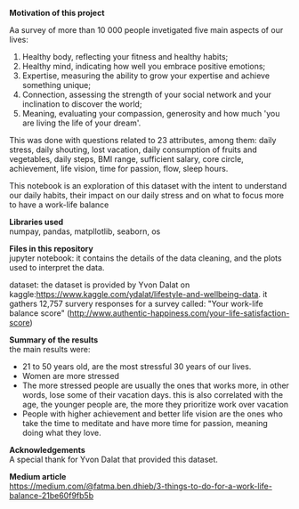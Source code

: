 **Motivation of this project**  

Aa survey of more than 10 000 people invetigated five main aspects of our lives: 

1. Healthy body, reflecting your fitness and healthy habits;
2. Healthy mind, indicating how well you embrace positive emotions;
3. Expertise, measuring the ability to grow your expertise and achieve something unique;
4. Connection, assessing the strength of your social network and your inclination to discover the world;
5. Meaning, evaluating your compassion, generosity and how much 'you are living the life of your dream'.

This was done with questions related to 23 attributes, among them: daily stress, daily shouting, lost vacation, daily consumption of fruits and vegetables, daily steps, BMI range, sufficient salary, core circle, achievement, life  vision, time for passion, flow, sleep hours.

This notebook is an exploration of this dataset with the intent to understand our daily habits, their impact on our daily stress and on what to focus more to have a work-life balance

**Libraries used**  
numpay, pandas, matpllotlib, seaborn, os

**Files in this repository**   
jupyter notebook: it contains the details of the data cleaning, and the plots used to interpret the data.   

dataset: the dataset is provided by Yvon Dalat on kaggle:https://www.kaggle.com/ydalat/lifestyle-and-wellbeing-data. it gathers 12,757 survery responses for a survey called:
"Your work-life balance score" (http://www.authentic-happiness.com/your-life-satisfaction-score)

**Summary of the results**  
the main results were:
 - 21 to 50 years old, are the most stressful 30 years of our lives.
 - Women are more stressed
 - The more stressed people are usually the ones that works more, in other  words, lose some of their vacation days. this is also correlated with the age, the younger people    are, the more they prioritize work over vacation
 - People with higher achievement and  better life vision are the ones who take the time to meditate and have more time for passion, meaning doing what they love.
 

**Acknowledgements**   
A special thank for Yvon Dalat that provided this dataset.

**Medium article**  
 https://medium.com/@fatma.ben.dhieb/3-things-to-do-for-a-work-life-balance-21be60f9fb5b

